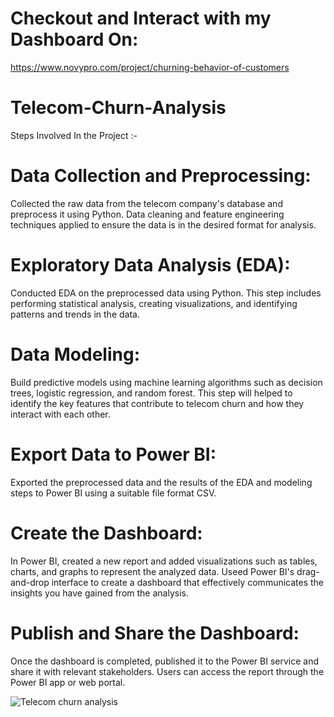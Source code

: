 # Checkout and Interact with my Dashboard On:
https://www.novypro.com/project/churning-behavior-of-customers

# Telecom-Churn-Analysis
Steps Involved In the Project :-

# Data Collection and Preprocessing: 
Collected the raw data from the telecom company's database and preprocess it using Python. Data cleaning and feature engineering techniques applied to ensure the data is in the desired format for analysis.

# Exploratory Data Analysis (EDA): 
Conducted EDA on the preprocessed data using Python. This step includes performing statistical analysis, creating visualizations, and identifying patterns and trends in the data.

# Data Modeling: 
Build predictive models using machine learning algorithms such as decision trees, logistic regression, and random forest. This step will helped to identify the key features that contribute to telecom churn and how they interact with each other.

# Export Data to Power BI: 
Exported the preprocessed data and the results of the EDA and modeling steps to Power BI using a suitable file format CSV.

# Create the Dashboard: 
In Power BI, created a new report and added visualizations such as tables, charts, and graphs to represent the analyzed data. Useed Power BI's drag-and-drop interface to create a dashboard that effectively communicates the insights you have gained from the analysis.

# Publish and Share the Dashboard: 
Once the dashboard is completed, published it to the Power BI service and share it with relevant stakeholders. Users can access the report through the Power BI app or web portal.

![Telecom churn analysis](https://user-images.githubusercontent.com/113992933/222410788-7955119f-28ea-43f0-8d88-58f0f36d2c27.png)

